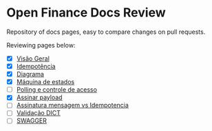 # Open Finance Docs Review

Repository of docs pages, easy to compare changes on pull requests.

Reviewing pages below:

- [x] [Visão Geral](/visao-geral.md)
- [x] [Idempotência](/idempotencia.md)
- [x] [Diagrama](/diagrama.md)
- [x] [Máquina de estados](/maquina-de-estados.md)
- [ ] [Polling e controle de acesso](/polling-e-acesso.md)
- [x] [Assinar payload](/assinar-payload.md)
- [ ] [Assinatura mensagem vs Idempotencia](/assinatura-msg-vs-idempotencia.md)
- [ ] [Validação DICT](/validacoes-de-info-dict.md)
- [ ] [SWAGGER](/swagger-2_0.yaml)
